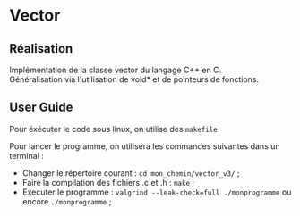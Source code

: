 # Vector

## Réalisation

Implémentation de la classe vector du langage C++ en C. <br/>
Généralisation via l'utilisation de void* et de pointeurs de fonctions.

## User Guide

Pour éxécuter le code sous linux, on utilise des ``` makefile ```

Pour lancer le programme, on utilisera les commandes suivantes dans un terminal :
- Changer le répertoire courant : ``` cd mon_chemin/vector_v3/ ``` ;
- Faire la compilation des fichiers .c et .h : ``` make ``` ;
- Executer le programme : ``` valgrind --leak-check=full ./monprogramme ``` ou encore ``` ./monprogramme ``` ;
